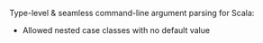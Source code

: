 Type-level & seamless command-line argument parsing for Scala:

* Allowed nested case classes with no default value